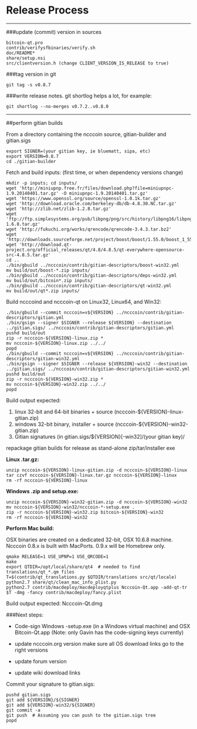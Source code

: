 Release Process
====================

* * *

###update (commit) version in sources


	bitcoin-qt.pro
	contrib/verifysfbinaries/verify.sh
	doc/README*
	share/setup.nsi
	src/clientversion.h (change CLIENT_VERSION_IS_RELEASE to true)

###tag version in git

	git tag -s v0.8.7

###write release notes. git shortlog helps a lot, for example:

	git shortlog --no-merges v0.7.2..v0.8.0

* * *

##perform gitian builds

 From a directory containing the ncccoin source, gitian-builder and gitian.sigs
  
	export SIGNER=(your gitian key, ie bluematt, sipa, etc)
	export VERSION=0.8.7
	cd ./gitian-builder

 Fetch and build inputs: (first time, or when dependency versions change)

	mkdir -p inputs; cd inputs/
	wget 'http://miniupnp.free.fr/files/download.php?file=miniupnpc-1.9.20140401.tar.gz' -O miniupnpc-1.9.20140401.tar.gz'
	wget 'https://www.openssl.org/source/openssl-1.0.1k.tar.gz'
	wget 'http://download.oracle.com/berkeley-db/db-4.8.30.NC.tar.gz'
	wget 'http://zlib.net/zlib-1.2.8.tar.gz'
	wget 'ftp://ftp.simplesystems.org/pub/libpng/png/src/history/libpng16/libpng-1.6.8.tar.gz'
	wget 'http://fukuchi.org/works/qrencode/qrencode-3.4.3.tar.bz2'
	wget 'http://downloads.sourceforge.net/project/boost/boost/1.55.0/boost_1_55_0.tar.bz2'
	wget 'http://download.qt-project.org/official_releases/qt/4.8/4.8.5/qt-everywhere-opensource-src-4.8.5.tar.gz'
	cd ..
	./bin/gbuild ../ncccoin/contrib/gitian-descriptors/boost-win32.yml
	mv build/out/boost-*.zip inputs/
	./bin/gbuild ../ncccoin/contrib/gitian-descriptors/deps-win32.yml
	mv build/out/bitcoin*.zip inputs/
	./bin/gbuild ../ncccoin/contrib/gitian-descriptors/qt-win32.yml
	mv build/out/qt*.zip inputs/

 Build ncccoind and ncccoin-qt on Linux32, Linux64, and Win32:
  
	./bin/gbuild --commit ncccoin=v${VERSION} ../ncccoin/contrib/gitian-descriptors/gitian.yml
	./bin/gsign --signer $SIGNER --release ${VERSION} --destination ../gitian.sigs/ ../ncccoin/contrib/gitian-descriptors/gitian.yml
	pushd build/out
	zip -r ncccoin-${VERSION}-linux.zip *
	mv ncccoin-${VERSION}-linux.zip ../../
	popd
	./bin/gbuild --commit ncccoin=v${VERSION} ../ncccoin/contrib/gitian-descriptors/gitian-win32.yml
	./bin/gsign --signer $SIGNER --release ${VERSION}-win32 --destination ../gitian.sigs/ ../ncccoin/contrib/gitian-descriptors/gitian-win32.yml
	pushd build/out
	zip -r ncccoin-${VERSION}-win32.zip *
	mv ncccoin-${VERSION}-win32.zip ../../
	popd

  Build output expected:

  1. linux 32-bit and 64-bit binaries + source (ncccoin-${VERSION}-linux-gitian.zip)
  2. windows 32-bit binary, installer + source (ncccoin-${VERSION}-win32-gitian.zip)
  3. Gitian signatures (in gitian.sigs/${VERSION}[-win32]/(your gitian key)/

repackage gitian builds for release as stand-alone zip/tar/installer exe

**Linux .tar.gz:**

	unzip ncccoin-${VERSION}-linux-gitian.zip -d ncccoin-${VERSION}-linux
	tar czvf ncccoin-${VERSION}-linux.tar.gz ncccoin-${VERSION}-linux
	rm -rf ncccoin-${VERSION}-linux

**Windows .zip and setup.exe:**

	unzip ncccoin-${VERSION}-win32-gitian.zip -d ncccoin-${VERSION}-win32
	mv ncccoin-${VERSION}-win32/ncccoin-*-setup.exe .
	zip -r ncccoin-${VERSION}-win32.zip bitcoin-${VERSION}-win32
	rm -rf ncccoin-${VERSION}-win32

**Perform Mac build:**

  OSX binaries are created on a dedicated 32-bit, OSX 10.6.8 machine.
  Ncccoin 0.8.x is built with MacPorts.  0.9.x will be Homebrew only.

	qmake RELEASE=1 USE_UPNP=1 USE_QRCODE=1
	make
	export QTDIR=/opt/local/share/qt4  # needed to find translations/qt_*.qm files
	T=$(contrib/qt_translations.py $QTDIR/translations src/qt/locale)
	python2.7 share/qt/clean_mac_info_plist.py
	python2.7 contrib/macdeploy/macdeployqtplus Ncccoin-Qt.app -add-qt-tr $T -dmg -fancy contrib/macdeploy/fancy.plist

 Build output expected: Ncccoin-Qt.dmg

###Next steps:

* Code-sign Windows -setup.exe (in a Windows virtual machine) and
  OSX Bitcoin-Qt.app (Note: only Gavin has the code-signing keys currently)

* update ncccoin.org version
  make sure all OS download links go to the right versions

* update forum version

* update wiki download links

Commit your signature to gitian.sigs:

	pushd gitian.sigs
	git add ${VERSION}/${SIGNER}
	git add ${VERSION}-win32/${SIGNER}
	git commit -a
	git push  # Assuming you can push to the gitian.sigs tree
	popd

